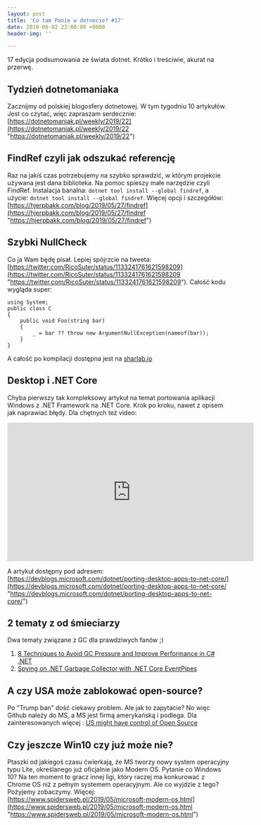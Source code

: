 ```yaml
---
layout: post
title: 'Co tam Panie w dotnecie? #17'
date: 2019-06-02 22:00:00 +0000
header-img: ''

---
```

17 edycja podsumowania ze świata dotnet. Krótko i treściwie, akurat na przerwę.

## Tydzień dotnetomaniaka

Zacznijmy od polskiej blogosfery dotnetowej. W tym tygodniu 10 artykułów. Jest co czytać, więc zapraszam serdecznie: [https://dotnetomaniak.pl/weekly/2019/22](https://dotnetomaniak.pl/weekly/2019/22 "https://dotnetomaniak.pl/weekly/2019/22")

## FindRef czyli jak odszukać referencję

Raz na jakiś czas potrzebujemy na szybko sprawdzić, w którym projekcie używana jest dana biblioteka. Na pomoc spieszy małe narzędzie czyli FindRef. Instalacja banalna: `dotnet tool install --global findref`, a użycie: `dotnet tool install --global findref`. Więcej opcji i szczegółów: [https://hjerpbakk.com/blog/2019/05/27/findref](https://hjerpbakk.com/blog/2019/05/27/findref "https://hjerpbakk.com/blog/2019/05/27/findref")

## Szybki NullCheck

Co ja Wam będę pisał. Lepiej spójrzcie na tweeta: [https://twitter.com/RicoSuter/status/1133241761621598209](https://twitter.com/RicoSuter/status/1133241761621598209 "https://twitter.com/RicoSuter/status/1133241761621598209"). Całość kodu wygląda super:

    using System;
    public class C 
    {
        public void Foo(string bar)
        {
            _ = bar ?? throw new ArgumentNullException(nameof(bar));
        }
    }

A całość po kompilacji dostępna jest na [sharlab.io](https://sharplab.io/#v2:CYLg1APgAgTAjAWAFBQMwAJboMLuQb2XWMwygBZ0AxAexoAoo4AGdAIwEMAnASiJMJISw9AH10AXnbd0AflnoALgAsuNAO7oAdgFNNAQS4BzAK4BbHVsUA5EwBs7AUQAeAYx0AHRQEsaW+locFjQAZvScvDwA3PzEAL7IcUA)

## Desktop i .NET Core

Chyba pierwszy tak kompleksowy artykuł na temat portowania aplikacji Windows z .NET Framework na .NET Core. Krok po kroku, nawet z opisem jak naprawiać błędy. Dla chętnych też video:

<iframe width="560" height="315" src="https://www.youtube.com/embed/upVQEUc_KwU" frameborder="0" allow="accelerometer; autoplay; encrypted-media; gyroscope; picture-in-picture" allowfullscreen></iframe>

A artykuł dostępny pod adresem: [https://devblogs.microsoft.com/dotnet/porting-desktop-apps-to-net-core/](https://devblogs.microsoft.com/dotnet/porting-desktop-apps-to-net-core/ "https://devblogs.microsoft.com/dotnet/porting-desktop-apps-to-net-core/")

## 2 tematy z od śmieciarzy

Dwa tematy związane z GC dla prawdziwych fanów ;)

1. [8 Techniques to Avoid GC Pressure and Improve Performance in C# .NET](https://michaelscodingspot.com/avoid-gc-pressure/)
2. [Spying on .NET Garbage Collector with .NET Core EventPipes](https://medium.com/criteo-labs/spying-on-net-garbage-collector-with-net-core-eventpipes-9f2a986d5705)

## A czy USA może zablokować open-source?

Po "Trump ban" dość ciekawy problem. Ale jak to zapytacie? No więc Github należy do MS, a MS jest firmą amerykańską i podlega. Dla zainteresowanych więcej : [US might have control of Open Source](https://www.fudzilla.com/news/48769-us-might-have-control-of-open-source)

## Czy jeszcze Win10 czy już może nie?

Ptaszki od jakiegoś czasu ćwierkają, że MS tworzy nowy system operacyjny typu Lite, określanego już oficjalnie jako Modern OS. Pytanie co Windows 10? Na ten moment to gracz innej ligi, który raczej ma konkurować z Chrome OS niż z pełnym systemem operacyjnym. Ale co wyjdzie z tego? Pożyjemy zobaczymy. Więcej: [https://www.spidersweb.pl/2019/05/microsoft-modern-os.html](https://www.spidersweb.pl/2019/05/microsoft-modern-os.html "https://www.spidersweb.pl/2019/05/microsoft-modern-os.html")